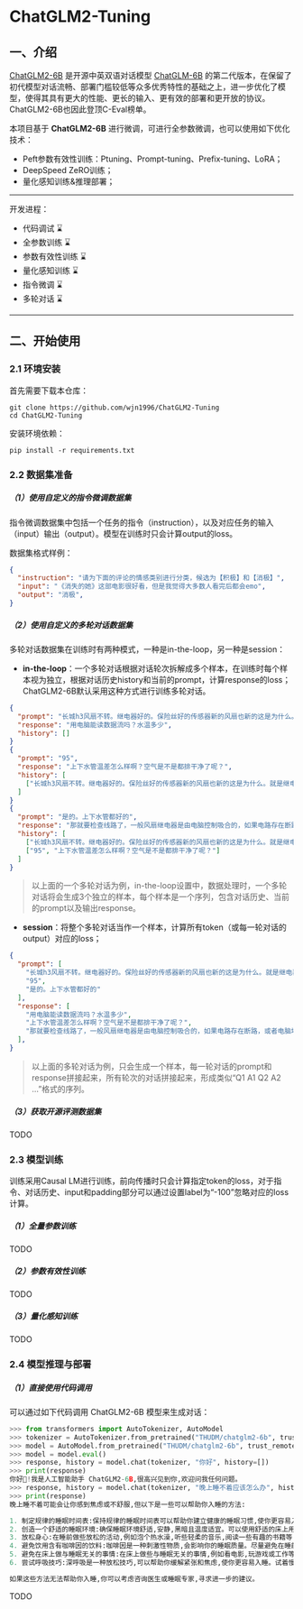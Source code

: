 # ChatGLM2-Tuning


## 一、介绍

[ChatGLM2-6B](https://github.com/THUDM/ChatGLM2-6B) 是开源中英双语对话模型 [ChatGLM-6B](https://github.com/THUDM/ChatGLM-6B) 的第二代版本，在保留了初代模型对话流畅、部署门槛较低等众多优秀特性的基础之上，进一步优化了模型，使得其具有更大的性能、更长的输入、更有效的部署和更开放的协议。ChatGLM2-6B也因此登顶C-Eval榜单。

本项目基于 **ChatGLM2-6B** 进行微调，可进行全参数微调，也可以使用如下优化技术：
- Peft参数有效性训练：Ptuning、Prompt-tuning、Prefix-tuning、LoRA；
- DeepSpeed ZeRO训练；
- 量化感知训练&推理部署；

---

开发进程：
- 代码调试 ⌛️ 
- 全参数训练 ⌛️ 
- 参数有效性训练 ⌛️ 
- 量化感知训练 ⌛️ 
- 指令微调 ⌛️ 
- 多轮对话 ⌛️ 

---

## 二、开始使用
### 2.1 环境安装
首先需要下载本仓库：
```shell
git clone https://github.com/wjn1996/ChatGLM2-Tuning
cd ChatGLM2-Tuning
```

安装环境依赖：
```
pip install -r requirements.txt
```

### 2.2 数据集准备

##### （1）使用自定义的指令微调数据集

指令微调数据集中包括一个任务的指令（instruction），以及对应任务的输入（input）输出（output）。模型在训练时只会计算output的loss。

数据集格式样例：
```json
{
  "instruction": "请为下面的评论的情感类别进行分类，候选为【积极】和【消极】",
  "input": "《消失的她》这部电影很好看，但是我觉得大多数人看完后都会emo",
  "output": "消极",
}
```



##### （2）使用自定义的多轮对话数据集

多轮对话数据集在训练时有两种模式，一种是in-the-loop，另一种是session：
- **in-the-loop**：一个多轮对话根据对话轮次拆解成多个样本，在训练时每个样本视为独立，根据对话历史history和当前的prompt，计算response的loss；ChatGLM2-6B默认采用这种方式进行训练多轮对话。

```json
{
  "prompt": "长城h3风扇不转。继电器好的。保险丝好的传感器新的风扇也新的这是为什么。就是继电器缺一个信号线", 
  "response": "用电脑能读数据流吗？水温多少", 
  "history": []
}
{
  "prompt": "95", 
  "response": "上下水管温差怎么样啊？空气是不是都排干净了呢？", 
  "history": [
    ["长城h3风扇不转。继电器好的。保险丝好的传感器新的风扇也新的这是为什么。就是继电器缺一个信号线", "用电脑能读数据流吗？水温多少"]
  ]
}
{
  "prompt": "是的。上下水管都好的", 
  "response": "那就要检查线路了，一般风扇继电器是由电脑控制吸合的，如果电路存在断路，或者电脑坏了的话会出现继电器不吸合的情况！", 
  "history": [
    ["长城h3风扇不转。继电器好的。保险丝好的传感器新的风扇也新的这是为什么。就是继电器缺一个信号线", "用电脑能读数据流吗？水温多少"], 
    ["95", "上下水管温差怎么样啊？空气是不是都排干净了呢？"]
  ]
}
```
> 以上面的一个多轮对话为例，in-the-loop设置中，数据处理时，一个多轮对话将会生成3个独立的样本，每个样本是一个序列，包含对话历史、当前的prompt以及输出response。
- **session**：将整个多轮对话当作一个样本，计算所有token（或每一轮对话的output）对应的loss；

```json
{
  "prompt": [
    "长城h3风扇不转。继电器好的。保险丝好的传感器新的风扇也新的这是为什么。就是继电器缺一个信号线",
    "95",
    "是的。上下水管都好的"
  ],
  "response": [
    "用电脑能读数据流吗？水温多少",
    "上下水管温差怎么样啊？空气是不是都排干净了呢？",
    "那就要检查线路了，一般风扇继电器是由电脑控制吸合的，如果电路存在断路，或者电脑坏了的话会出现继电器不吸合的情况！"
  ],
}
```
> 以上面的多轮对话为例，只会生成一个样本，每一轮对话的prompt和response拼接起来，所有轮次的对话拼接起来，形成类似“Q1 A1 Q2 A2 ...”格式的序列。


##### （3）获取开源评测数据集

TODO


### 2.3 模型训练

训练采用Causal LM进行训练，前向传播时只会计算指定token的loss，对于指令、对话历史、input和padding部分可以通过设置label为“-100”忽略对应的loss计算。

##### （1）全量参数训练
TODO

##### （2）参数有效性训练
TODO


##### （3）量化感知训练
TODO

### 2.4 模型推理与部署

##### （1）直接使用代码调用

可以通过如下代码调用 ChatGLM2-6B 模型来生成对话：

```python
>>> from transformers import AutoTokenizer, AutoModel
>>> tokenizer = AutoTokenizer.from_pretrained("THUDM/chatglm2-6b", trust_remote_code=True)
>>> model = AutoModel.from_pretrained("THUDM/chatglm2-6b", trust_remote_code=True, device='cuda')
>>> model = model.eval()
>>> response, history = model.chat(tokenizer, "你好", history=[])
>>> print(response)
你好👋!我是人工智能助手 ChatGLM2-6B,很高兴见到你,欢迎问我任何问题。
>>> response, history = model.chat(tokenizer, "晚上睡不着应该怎么办", history=history)
>>> print(response)
晚上睡不着可能会让你感到焦虑或不舒服,但以下是一些可以帮助你入睡的方法:

1. 制定规律的睡眠时间表:保持规律的睡眠时间表可以帮助你建立健康的睡眠习惯,使你更容易入睡。尽量在每天的相同时间上床,并在同一时间起床。
2. 创造一个舒适的睡眠环境:确保睡眠环境舒适,安静,黑暗且温度适宜。可以使用舒适的床上用品,并保持房间通风。
3. 放松身心:在睡前做些放松的活动,例如泡个热水澡,听些轻柔的音乐,阅读一些有趣的书籍等,有助于缓解紧张和焦虑,使你更容易入睡。
4. 避免饮用含有咖啡因的饮料:咖啡因是一种刺激性物质,会影响你的睡眠质量。尽量避免在睡前饮用含有咖啡因的饮料,例如咖啡,茶和可乐。
5. 避免在床上做与睡眠无关的事情:在床上做些与睡眠无关的事情,例如看电影,玩游戏或工作等,可能会干扰你的睡眠。
6. 尝试呼吸技巧:深呼吸是一种放松技巧,可以帮助你缓解紧张和焦虑,使你更容易入睡。试着慢慢吸气,保持几秒钟,然后缓慢呼气。

如果这些方法无法帮助你入睡,你可以考虑咨询医生或睡眠专家,寻求进一步的建议。
```

TODO